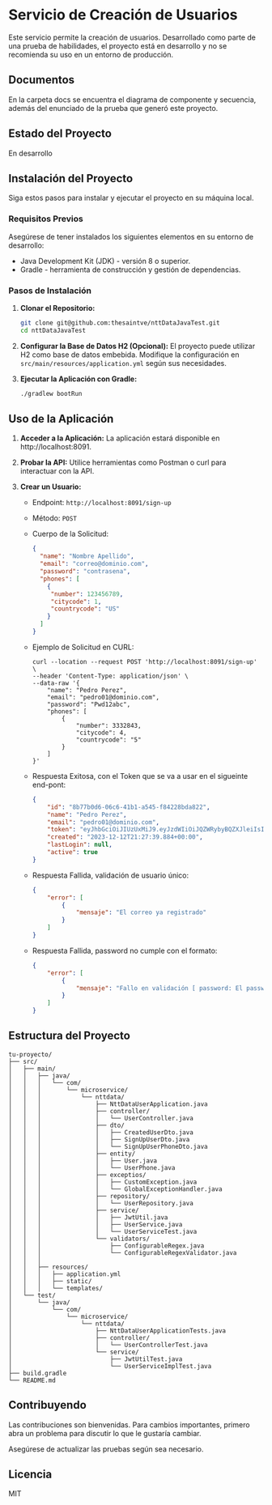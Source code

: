 # Servicio de Creación de Usuarios

Este servicio permite la creación de usuarios. Desarrollado como parte de una prueba de habilidades, el proyecto está en desarrollo y no se recomienda su uso en un entorno de producción.

## Documentos
En la carpeta docs se encuentra el diagrama de componente y secuencia, además del enunciado de la prueba que generó este proyecto.

## Estado del Proyecto
En desarrollo

## Instalación del Proyecto
Siga estos pasos para instalar y ejecutar el proyecto en su máquina local.

### Requisitos Previos
Asegúrese de tener instalados los siguientes elementos en su entorno de desarrollo:
- Java Development Kit (JDK) - versión 8 o superior.
- Gradle - herramienta de construcción y gestión de dependencias.

### Pasos de Instalación
1. **Clonar el Repositorio:**
    ```bash
    git clone git@github.com:thesaintve/nttDataJavaTest.git
    cd nttDataJavaTest
    ```

2. **Configurar la Base de Datos H2 (Opcional):**
    El proyecto puede utilizar H2 como base de datos embebida. Modifique la configuración en `src/main/resources/application.yml` según sus necesidades.

3. **Ejecutar la Aplicación con Gradle:**
    ```bash
    ./gradlew bootRun
    ```

## Uso de la Aplicación
1. **Acceder a la Aplicación:**
    La aplicación estará disponible en http://localhost:8091.

2. **Probar la API:**
    Utilice herramientas como Postman o curl para interactuar con la API.

3. **Crear un Usuario:**
    - Endpoint: `http://localhost:8091/sign-up`
    - Método: `POST`
    - Cuerpo de la Solicitud:
        ```json
        {
          "name": "Nombre Apellido",
          "email": "correo@dominio.com",
          "password": "contrasena",
          "phones": [
            {
             "number": 123456789,
             "citycode": 1,
             "countrycode": "US"
            } 
          ]
        }
        ```

    - Ejemplo de Solicitud en CURL:    
        ```
        curl --location --request POST 'http://localhost:8091/sign-up' \
        --header 'Content-Type: application/json' \
        --data-raw '{
            "name": "Pedro Perez",
            "email": "pedro01@dominio.com",
            "password": "Pwd12abc",
            "phones": [
                {
                    "number": 3332843,
                    "citycode": 4,
                    "countrycode": "5"
                }
            ]
        }'
        ```
    - Respuesta Exitosa, con el Token que se va a usar en el sigueinte end-pont:
        ```json
        {
            "id": "8b77b0d6-06c6-41b1-a545-f84228bda822",
            "name": "Pedro Perez",
            "email": "pedro01@dominio.com",
            "token": "eyJhbGciOiJIUzUxMiJ9.eyJzdWIiOiJQZWRybyBQZXJleiIsImlhdCI6MTcwMjQxNjQ1OSwiZXhwIjoxNzAyNDIwMDU5fQ.s1RWAmZzgVNcHyquHGwGcj6DWFTslWh5NQVbR9cDahiWexv2S4B_GD-hn_EPk0d93sHsyShTRP7CSf-b-3dl4w",
            "created": "2023-12-12T21:27:39.884+00:00",
            "lastLogin": null,
            "active": true
        }
        ```


    - Respuesta Fallida, validación de usuario único:
        ```json        
        {
            "error": [
                {
                    "mensaje": "El correo ya registrado"
                }
            ]
        }        
        ```

    - Respuesta Fallida, password no cumple con el formato:
        ```json
        {
            "error": [
                {
                    "mensaje": "Fallo en validación [ password: El password debe tener Sólo una letra mayuscula, dos numeros y un rango de 8 a 12 caracteres ] "
                }
            ]
        }
        ```



## Estructura del Proyecto

```
tu-proyecto/
├── src/
│   ├── main/
│   │   ├── java/
│   │   │   └── com/
│   │   │       └── microservice/
│   │   │           └── nttdata/
│   │   │               ├── NttDataUserApplication.java
│   │   │               ├── controller/
│   │   │               │   └── UserController.java
│   │   │               ├── dto/
│   │   │               │   ├── CreatedUserDto.java
│   │   │               │   ├── SignUpUserDto.java
│   │   │               │   └── SignUpUserPhoneDto.java
│   │   │               ├── entity/
│   │   │               │   ├── User.java
│   │   │               │   └── UserPhone.java
│   │   │               ├── exceptios/
│   │   │               │   ├── CustomException.java
│   │   │               │   └── GlobalExceptionHandler.java
│   │   │               ├── repository/
│   │   │               │   └── UserRepository.java
│   │   │               ├── service/
│   │   │               │   ├── JwtUtil.java
│   │   │               │   ├── UserService.java
│   │   │               │   └── UserServiceTest.java
│   │   │               └── validators/
│   │   │                   ├── ConfigurableRegex.java
│   │   │                   └── ConfigurableRegexValidator.java
│   │   │               
│   │   ├── resources/
│   │   │   ├── application.yml
│   │   │   ├── static/
│   │   │   └── templates/
│   └── test/
│       └── java/
│           └── com/
│               └── microservice/
│                   └── nttdata/
│                       ├── NttDataUserApplicationTests.java
│                       ├── controller/
│                       │   └── UserControllerTest.java
│                       └── service/
│                           ├── JwtUtilTest.java
│                           └── UserServiceImplTest.java
├── build.gradle
└── README.md
```


## Contribuyendo
Las contribuciones son bienvenidas. Para cambios importantes, primero abra un problema para discutir lo que le gustaría cambiar.

Asegúrese de actualizar las pruebas según sea necesario.

## Licencia
MIT
